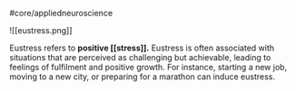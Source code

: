 #core/appliedneuroscience

![[eustress.png]]

Eustress refers to **positive [[stress]].** Eustress is often associated with situations that are perceived as challenging but achievable, leading to feelings of fulfilment and positive growth. For instance, starting a new job, moving to a new city, or preparing for a marathon can induce eustress.
